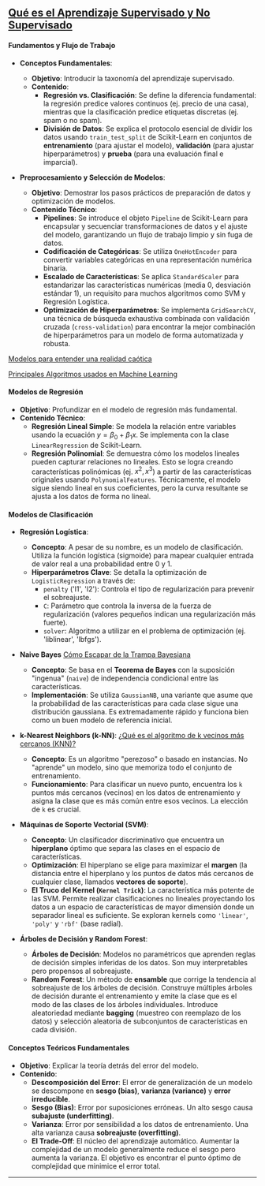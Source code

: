[Qué es el Aprendizaje Supervisado y No Supervisado](https://www.youtube.com/watch?v=oT3arRRB2Cw&t=3s)
---

#### Fundamentos y Flujo de Trabajo

* **Conceptos Fundamentales**:
    * **Objetivo**: Introducir la taxonomía del aprendizaje supervisado.
    * **Contenido**:
        * **Regresión vs. Clasificación**: Se define la diferencia fundamental: la regresión predice valores continuos (ej. precio de una casa), mientras que la clasificación predice etiquetas discretas (ej. spam o no spam).
        * **División de Datos**: Se explica el protocolo esencial de dividir los datos usando `train_test_split` de Scikit-Learn en conjuntos de **entrenamiento** (para ajustar el modelo), **validación** (para ajustar hiperparámetros) y **prueba** (para una evaluación final e imparcial).

* **Preprocesamiento y Selección de Modelos**:
    * **Objetivo**: Demostrar los pasos prácticos de preparación de datos y optimización de modelos.
    * **Contenido Técnico**:
        * **Pipelines**: Se introduce el objeto `Pipeline` de Scikit-Learn para encapsular y secuenciar transformaciones de datos y el ajuste del modelo, garantizando un flujo de trabajo limpio y sin fuga de datos.
        * **Codificación de Categóricas**: Se utiliza `OneHotEncoder` para convertir variables categóricas en una representación numérica binaria.
        * **Escalado de Características**: Se aplica `StandardScaler` para estandarizar las características numéricas (media 0, desviación estándar 1), un requisito para muchos algoritmos como SVM y Regresión Logística.
        * **Optimización de Hiperparámetros**: Se implementa `GridSearchCV`, una técnica de búsqueda exhaustiva combinada con validación cruzada (`cross-validation`) para encontrar la mejor combinación de hiperparámetros para un modelo de forma automatizada y robusta.

[Modelos para entender una realidad caótica](https://www.youtube.com/watch?v=Sb8XVheowVQ&t=306shttps://www.youtube.com/watch?v=Sb8XVheowVQ&t=306s)

[Principales Algoritmos usados en Machine Learning](https://www.aprendemachinelearning.com/principales-algoritmos-usados-en-machine-learning/)

#### Modelos de Regresión

* **Objetivo**: Profundizar en el modelo de regresión más fundamental.
* **Contenido Técnico**:
    * **Regresión Lineal Simple**: Se modela la relación entre variables usando la ecuación $y = \beta_0 + \beta_1 x$. Se implementa con la clase `LinearRegression` de Scikit-Learn.
    * **Regresión Polinomial**: Se demuestra cómo los modelos lineales pueden capturar relaciones no lineales. Esto se logra creando características polinómicas (ej. $x^2, x^3$) a partir de las características originales usando `PolynomialFeatures`. Técnicamente, el modelo sigue siendo lineal en sus coeficientes, pero la curva resultante se ajusta a los datos de forma no lineal.

#### Modelos de Clasificación

* **Regresión Logística**:
    * **Concepto**: A pesar de su nombre, es un modelo de clasificación. Utiliza la función logística (sigmoide) para mapear cualquier entrada de valor real a una probabilidad entre 0 y 1.
    * **Hiperparámetros Clave**: Se detalla la optimización de `LogisticRegression` a través de:
        * `penalty` ('l1', 'l2'): Controla el tipo de regularización para prevenir el sobreajuste.
        * `C`: Parámetro que controla la inversa de la fuerza de regularización (valores pequeños indican una regularización más fuerte).
        * `solver`: Algoritmo a utilizar en el problema de optimización (ej. 'liblinear', 'lbfgs').

* **Naive Bayes**
[Cómo Escapar de la Trampa Bayesiana](https://www.youtube.com/watch?v=D7KKlC0LOyw)

    * **Concepto**: Se basa en el **Teorema de Bayes** con la suposición "ingenua" (`naive`) de independencia condicional entre las características.
    * **Implementación**: Se utiliza `GaussianNB`, una variante que asume que la probabilidad de las características para cada clase sigue una distribución gaussiana. Es extremadamente rápido y funciona bien como un buen modelo de referencia inicial.

* **k-Nearest Neighbors (k-NN)**:
[¿Qué es el algoritmo de k vecinos más cercanos (KNN)? ](https://www.ibm.com/mx-es/think/topics/knn)

    * **Concepto**: Es un algoritmo "perezoso" o basado en instancias. No "aprende" un modelo, sino que memoriza todo el conjunto de entrenamiento.
    * **Funcionamiento**: Para clasificar un nuevo punto, encuentra los `k` puntos más cercanos (vecinos) en los datos de entrenamiento y asigna la clase que es más común entre esos vecinos. La elección de `k` es crucial.

* **Máquinas de Soporte Vectorial (SVM)**:
    * **Concepto**: Un clasificador discriminativo que encuentra un **hiperplano** óptimo que separa las clases en el espacio de características.
    * **Optimización**: El hiperplano se elige para maximizar el **margen** (la distancia entre el hiperplano y los puntos de datos más cercanos de cualquier clase, llamados **vectores de soporte**).
    * **El Truco del Kernel (`Kernel Trick`)**: La característica más potente de las SVM. Permite realizar clasificaciones no lineales proyectando los datos a un espacio de características de mayor dimensión donde un separador lineal es suficiente. Se exploran kernels como `'linear'`, `'poly'` y `'rbf'` (base radial).

* **Árboles de Decisión y Random Forest**:
    * **Árboles de Decisión**: Modelos no paramétricos que aprenden reglas de decisión simples inferidas de los datos. Son muy interpretables pero propensos al sobreajuste.
    * **Random Forest**: Un método de **ensamble** que corrige la tendencia al sobreajuste de los árboles de decisión. Construye múltiples árboles de decisión durante el entrenamiento y emite la clase que es el modo de las clases de los árboles individuales. Introduce aleatoriedad mediante **bagging** (muestreo con reemplazo de los datos) y selección aleatoria de subconjuntos de características en cada división.

#### Conceptos Teóricos Fundamentales

* **Objetivo**: Explicar la teoría detrás del error del modelo.
* **Contenido**:
    * **Descomposición del Error**: El error de generalización de un modelo se descompone en **sesgo (bias)**, **varianza (variance)** y **error irreducible**.
    * **Sesgo (Bias)**: Error por suposiciones erróneas. Un alto sesgo causa **subajuste (underfitting)**.
    * **Varianza**: Error por sensibilidad a los datos de entrenamiento. Una alta varianza causa **sobreajuste (overfitting)**.
    * **El Trade-Off**: El núcleo del aprendizaje automático. Aumentar la complejidad de un modelo generalmente reduce el sesgo pero aumenta la varianza. El objetivo es encontrar el punto óptimo de complejidad que minimice el error total.

---

